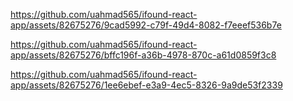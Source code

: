 

https://github.com/uahmad565/ifound-react-app/assets/82675276/9cad5992-c79f-49d4-8082-f7eeef536b7e




https://github.com/uahmad565/ifound-react-app/assets/82675276/bffc196f-a36b-4978-870c-a61d0859f3c8



https://github.com/uahmad565/ifound-react-app/assets/82675276/1ee6ebef-e3a9-4ec5-8326-9a9de53f2339


